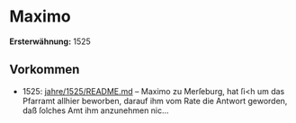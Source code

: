 # Maximo

**Ersterwähnung:** 1525

## Vorkommen
- 1525: [jahre/1525/README.md](../jahre/1525/README.md) – Maximo zu
Merſeburg, hat ſi<h um das Pfarramt allhier beworben,
darauf ihm vom Rate die Antwort geworden, daß ſolches
Amt ihm anzunehmen nic...
